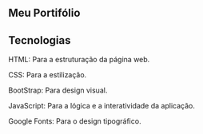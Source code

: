 ## Meu Portifólio

## Tecnologias

HTML: Para a estruturação da página web.

CSS: Para a estilização.

BootStrap: Para design visual.

JavaScript: Para a lógica e a interatividade da aplicação.

Google Fonts: Para o design tipográfico.
